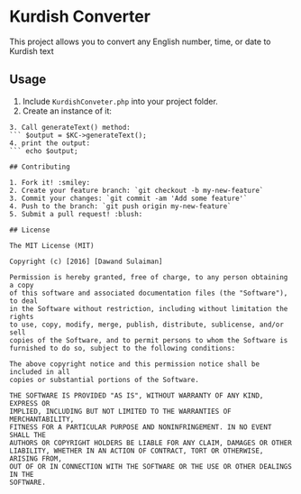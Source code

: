 # Kurdish Converter
This project allows you to convert any English number, time, or date to Kurdish text

## Usage

1. Include `KurdishConveter.php` into your project folder.
2. Create an instance of it:
``` $KC = new KurdishConverter("ReplaceWithAnyEnglishNumber");
3. Call generateText() method:
``` $output = $KC->generateText();
4. print the output:
``` echo $output;

## Contributing

1. Fork it! :smiley:
2. Create your feature branch: `git checkout -b my-new-feature`
3. Commit your changes: `git commit -am 'Add some feature'`
4. Push to the branch: `git push origin my-new-feature`
5. Submit a pull request! :blush:

## License

The MIT License (MIT)

Copyright (c) [2016] [Dawand Sulaiman]

Permission is hereby granted, free of charge, to any person obtaining a copy
of this software and associated documentation files (the "Software"), to deal
in the Software without restriction, including without limitation the rights
to use, copy, modify, merge, publish, distribute, sublicense, and/or sell
copies of the Software, and to permit persons to whom the Software is
furnished to do so, subject to the following conditions:

The above copyright notice and this permission notice shall be included in all
copies or substantial portions of the Software.

THE SOFTWARE IS PROVIDED "AS IS", WITHOUT WARRANTY OF ANY KIND, EXPRESS OR
IMPLIED, INCLUDING BUT NOT LIMITED TO THE WARRANTIES OF MERCHANTABILITY,
FITNESS FOR A PARTICULAR PURPOSE AND NONINFRINGEMENT. IN NO EVENT SHALL THE
AUTHORS OR COPYRIGHT HOLDERS BE LIABLE FOR ANY CLAIM, DAMAGES OR OTHER
LIABILITY, WHETHER IN AN ACTION OF CONTRACT, TORT OR OTHERWISE, ARISING FROM,
OUT OF OR IN CONNECTION WITH THE SOFTWARE OR THE USE OR OTHER DEALINGS IN THE
SOFTWARE.
